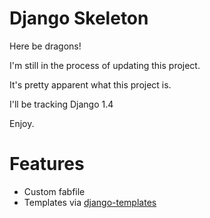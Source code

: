 Django Skeleton
===============

Here be dragons! 

I'm still in the process of updating this project.

It's pretty apparent what this project is.  

I'll be tracking Django 1.4

Enjoy.


Features 
========

* Custom fabfile
* Templates via [django-templates](http://github.com/ryankanno/django-templates/)
